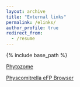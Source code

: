 ```yaml
---
layout: archive
title: "External links"
permalink: /elinks/
author_profile: true
redirect_from:
  - /resume
---
```


{% include base_path %}

<a href="https://phytozome-next.jgi.doe.gov/">Phytozome</a>

<a href="https://bar.utoronto.ca/efp_physcomitrella/cgi-bin/efpWeb.cgi">Physcomitrella eFP Browser</a>

